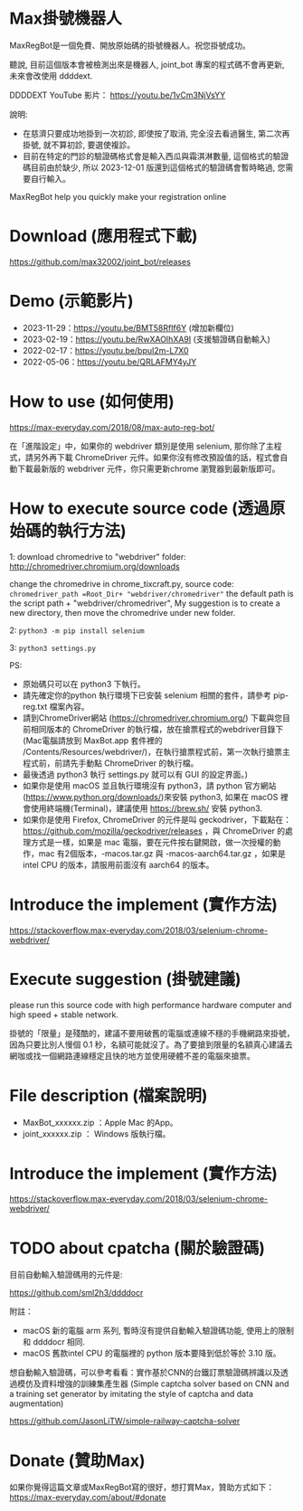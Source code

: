 # Max掛號機器人
MaxRegBot是一個免費、開放原始碼的掛號機器人。祝您掛號成功。

聽說, 目前這個版本會被檢測出來是機器人, joint_bot 專案的程式碼不會再更新, 未來會改使用 ddddext. 

DDDDEXT YouTube 影片： https://youtu.be/1vCm3NjVsYY

說明: 
* 在慈濟只要成功地掛到一次初診, 即使按了取消, 完全沒去看過醫生, 第二次再掛號, 就不算初診, 要選使複診。
* 目前在特定的門診的驗證碼格式會是輸入西瓜與霜淇淋數量, 這個格式的驗證碼目前由於缺少, 所以 2023-12-01 版還到這個格式的驗證碼會暫時略過, 您需要自行輸入。

MaxRegBot help you quickly make your registration online

# Download (應用程式下載)
https://github.com/max32002/joint_bot/releases

# Demo (示範影片)

* 2023-11-29：https://youtu.be/BMT58RfIf6Y (增加新欄位)
* 2023-02-19：https://youtu.be/RwXAOIhXA9I (支援驗證碼自動輸入)
* 2022-02-17：https://youtu.be/bpuI2m-L7X0
* 2022-05-06：https://youtu.be/QRLAFMY4yJY

# How to use (如何使用)
https://max-everyday.com/2018/08/max-auto-reg-bot/

在「進階設定」中，如果你的 webdriver 類別是使用 selenium, 那你除了主程式，請另外再下載 ChromeDriver 元件。如果你沒有修改預設值的話，程式會自動下載最新版的 webdriver 元件，你只需更新chrome 瀏覽器到最新版即可。

# How to execute source code (透過原始碼的執行方法)
1: download chromedrive to "webdriver" folder:
http://chromedriver.chromium.org/downloads

change the chromedrive in chrome_tixcraft.py, source code:
<code>chromedriver_path =Root_Dir+ "webdriver/chromedriver"</code>
the default path is the script path + "webdriver/chromedriver", My suggestion is to create a new directory, then move the chromedrive under new folder.

2: <code>python3 -m pip install selenium</code>

3: <code>python3 settings.py</code>

PS:
* 原始碼只可以在 python3 下執行。
* 請先確定你的python 執行環境下已安裝 selenium 相關的套件，請參考 pip-reg.txt 檔案內容。
* 請到ChromeDriver網站 (https://chromedriver.chromium.org/) 下載與您目前相同版本的 ChromeDriver 的執行檔，放在搶票程式的webdriver目錄下(Mac電腦請放到 MaxBot.app 套件裡的 /Contents/Resources/webdriver/)，在執行搶票程式前，第一次執行搶票主程式前，前請先手動點 ChromeDriver 的執行檔。
* 最後透過 python3 執行 settings.py 就可以有 GUI 的設定界面。)
* 如果你是使用 macOS 並且執行環境沒有 python3，請 python 官方網站(https://www.python.org/downloads/)來安裝 python3, 如果在 macOS 裡會使用終端機(Terminal)，建議使用 https://brew.sh/ 安裝 python3.
* 如果你是使用 Firefox, ChromeDriver 的元件是叫 geckodriver，下載點在：https://github.com/mozilla/geckodriver/releases ，與 ChromeDriver 的處理方式是一樣，如果是 mac 電腦，要在元件按右鍵開啟，做一次授權的動作，mac 有2個版本，-macos.tar.gz 與 -macos-aarch64.tar.gz ，如果是 intel CPU 的版本，請服用前面沒有 aarch64 的版本。

# Introduce the implement (實作方法)
https://stackoverflow.max-everyday.com/2018/03/selenium-chrome-webdriver/

# Execute suggestion (掛號建議)
please run this source code with high performance hardware computer and high speed + stable network.

掛號的「限量」是殘酷的，建議不要用破舊的電腦或連線不穩的手機網路來掛號，因為只要比別人慢個 0.1 秒，名額可能就沒了。為了要搶到限量的名額真心建議去網咖或找一個網路連線穩定且快的地方並使用硬體不差的電腦來搶票。


# File description (檔案說明)

* MaxBot_xxxxxx.zip ：Apple Mac 的App。
* joint_xxxxxx.zip ： Windows 版執行檔。


# Introduce the implement (實作方法)

https://stackoverflow.max-everyday.com/2018/03/selenium-chrome-webdriver/

# TODO about cpatcha (關於驗證碼)

目前自動輸入驗證碼用的元件是:

https://github.com/sml2h3/ddddocr

附註：
* macOS 新的電腦 arm 系列, 暫時沒有提供自動輸入驗證碼功能, 使用上的限制和 ddddocr 相同. 
* macOS 舊款intel CPU 的電腦裡的 python 版本要降到低於等於 3.10 版。

想自動輸入驗證碼，可以參考看看：實作基於CNN的台鐵訂票驗證碼辨識以及透過模仿及資料增強的訓練集產生器 (Simple captcha solver based on CNN and a training set generator by imitating the style of captcha and data augmentation)

https://github.com/JasonLiTW/simple-railway-captcha-solver

# Donate (贊助Max)

如果你覺得這篇文章或MaxRegBot寫的很好，想打賞Max，贊助方式如下： https://max-everyday.com/about/#donate
